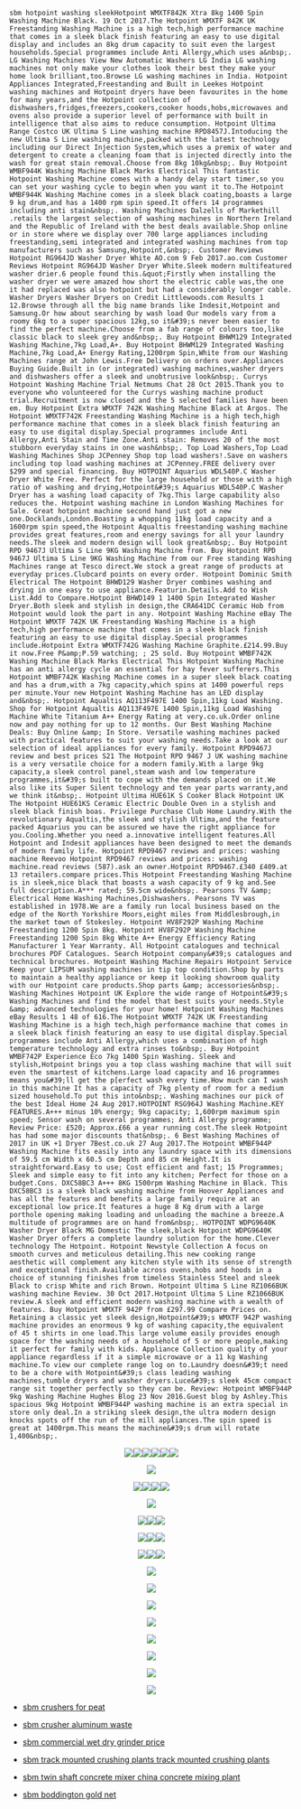
```
sbm hotpoint washing sleekHotpoint WMXTF842K Xtra 8kg 1400 Spin Washing Machine Black. 19 Oct 2017.The Hotpoint WMXTF 842K UK Freestanding Washing Machine is a high tech,high performance machine that comes in a sleek black finish featuring an easy to use digital display and includes an 8kg drum capacity to suit even the largest households.Special programmes include Anti Allergy,which uses a&nbsp;. LG Washing Machines View New Automatic Washers LG India LG washing machines not only make your clothes look their best they make your home look brilliant,too.Browse LG washing machines in India. Hotpoint Appliances Integrated,Freestanding and Built in Leekes Hotpoint washing machines and Hotpoint dryers have been favourites in the home for many years,and the Hotpoint collection of dishwashers,fridges,freezers,cookers,cooker hoods,hobs,microwaves and ovens also provide a superior level of performance with built in intelligence that also aims to reduce consumption. Hotpoint Ultima Range Costco UK Ultima S Line washing machine RPD8457J.Intoducing the new Ultima S Line washing machine,packed with the latest technology including our Direct Injection System,which uses a premix of water and detergent to create a cleaning foam that is injected directly into the wash for great stain removal.Choose from 8kg 10kg&nbsp;. Buy Hotpoint WMBF944K Washing Machine Black Marks Electrical This fantastic Hotpoint Washing Machine comes with a handy delay start timer,so you can set your washing cycle to begin when you want it to.The Hotpoint WMBF944K Washing Machine comes in a sleek black coating,boasts a large 9 kg drum,and has a 1400 rpm spin speed.It offers 14 programmes including anti stain&nbsp;. Washing Machines Dalzells of Markethill .retails the largest selection of washing machines in Northern Ireland and the Republic of Ireland with the best deals available.Shop online or in store where we display over 700 large appliances including freestanding,semi integrated and integrated washing machines from top manufacturers such as Samsung,Hotpoint,&nbsp;. Customer Reviews Hotpoint RG964JD Washer Dryer White AO.com 9 Feb 2017.ao.com Customer Reviews Hotpoint RG964JD Washer Dryer White.Sleek modern multifeatured washer drier.6 people found this.&quot;Firstly when installing the washer dryer we were amazed how short the electric cable was,the one it had replaced was also hotpoint but had a considerably longer cable. Washer Dryers Washer Dryers on Credit Littlewoods.com Results 1 12.Browse through all the big name brands like Indesit,Hotpoint and Samsung.Or how about searching by wash load Our models vary from a roomy 6kg to a super spacious 12kg,so it&#39;s never been easier to find the perfect machine.Choose from a fab range of colours too,like classic black to sleek grey and&nbsp;. Buy Hotpoint BHWM129 Integrated Washing Machine,7kg Load,A+. Buy Hotpoint BHWM129 Integrated Washing Machine,7kg Load,A+ Energy Rating,1200rpm Spin,White from our Washing Machines range at John Lewis.Free Delivery on orders over.Appliances Buying Guide.Built in (or integrated) washing machines,washer dryers and dishwashers offer a sleek and unobtrusive look&nbsp;. Currys Hotpoint Washing Machine Trial Netmums Chat 28 Oct 2015.Thank you to everyone who volunteered for the Currys washing machine product trial.Recruitment is now closed and the 5 selected families have been em. Buy Hotpoint Extra WMXTF 742K Washing Machine Black at Argos. The Hotpoint WMXTF742K Freestanding Washing Machine is a high tech,high performance machine that comes in a sleek black finish featuring an easy to use digital display.Special programmes include Anti Allergy,Anti Stain and Time Zone.Anti stain: Removes 20 of the most stubborn everyday stains in one wash&nbsp;. Top Load Washers,Top Load Washing Machines Shop JCPenney Shop top load washers!.Save on washers including top load washing machines at JCPenney.FREE delivery over $299 and special financing. Buy HOTPOINT Aquarius WDL540P.C Washer Dryer White Free. Perfect for the large household or those with a high ratio of washing and drying,Hotpoint&#39;s Aquarius WDL540P.C Washer Dryer has a washing load capacity of 7kg.This large capability also reduces the. Hotpoint washing machine in London Washing Machines for Sale. Great hotpoint machine second hand just got a new one.Docklands,London.Boasting a whopping 11kg load capacity and a 1600rpm spin speed,the Hotpoint Aqualtis freestanding washing machine provides great features,room and energy savings for all your laundry needs.The sleek and modern design will look great&nbsp;. Buy Hotpoint RPD 9467J Ultima S Line 9KG Washing Machine from. Buy Hotpoint RPD 9467J Ultima S Line 9KG Washing Machine from our Free standing Washing Machines range at Tesco direct.We stock a great range of products at everyday prices.Clubcard points on every order. Hotpoint Dominic Smith Electrical The Hotpoint BHWD129 Washer Dryer combines washing and drying in one easy to use appliance.Featurin.Details.Add to Wish List.Add to Compare.Hotpoint BHWD149 1 1400 Spin Integrated Washer Dryer.Both sleek and stylish in design,the CRA641DC Ceramic Hob from Hotpoint would look the part in any. Hotpoint Washing Machine eBay The Hotpoint WMXTF 742K UK Freestanding Washing Machine is a high tech,high performance machine that comes in a sleek black finish featuring an easy to use digital display.Special programmes include.Hotpoint Extra WMXTF742G Washing Machine Graphite.£214.99.Buy it now.Free P&amp;P.59 watching; ; 25 sold. Buy Hotpoint WMBF742K Washing Machine Black Marks Electrical This Hotpoint Washing Machine has an anti allergy cycle an essential for hay fever sufferers.This Hotpoint WMBF742K Washing Machine comes in a super sleek black coating and has a drum,with a 7kg capacity,which spins at 1400 powerful reps per minute.Your new Hotpoint Washing Machine has an LED display and&nbsp;. Hotpoint Aqualtis AQ113F497E 1400 Spin,11kg Load Washing. Shop for Hotpoint Aqualtis AQ113F497E 1400 Spin,11kg Load Washing Machine White Titanium A++ Energy Rating at very.co.uk.Order online now and pay nothing for up to 12 months. Our Best Washing Machine Deals: Buy Online &amp; In Store. Versatile washing machines packed with practical features to suit your washing needs.Take a look at our selection of ideal appliances for every family. Hotpoint RPD9467J review and best prices S21 The Hotpoint RPD 9467 J UK washing machine is a very versatile choice for a modern family.With a large 9kg capacity,a sleek control panel,steam wash and low temperature programmes,it&#39;s built to cope with the demands placed on it.We also like its Super Silent technology and ten year parts warranty,and we think it&nbsp;. Hotpoint Ultima HUE61K S Cooker Black Hotpoint UK The Hotpoint HUE61KS Ceramic Electric Double Oven in a stylish and sleek black finish boas. Privilege Purchase Club Home Laundry.With the revolutionary Aqualtis,the sleek and stylish Ultima,and the feature packed Aquarius you can be assured we have the right appliance for you.Cooling.Whether you need a.innovative intelligent features.All Hotpoint and Indesit appliances have been designed to meet the demands of modern family life. Hotpoint RPD9467 reviews and prices: washing machine Reevoo Hotpoint RPD9467 reviews and prices: washing machine.read reviews (587).ask an owner.Hotpoint RPD9467.£340 £409.at 13 retailers.compare prices.This Hotpoint Freestanding Washing Machine is in sleek,nice black that boasts a wash capacity of 9 kg and.See full description.A*** rated; 59.5cm wide&nbsp;. Pearsons TV &amp; Electrical Home Washing Machines,Dishwashers. Pearsons TV was established in 1978.We are a family run local business based on the edge of the North Yorkshire Moors,eight miles from Middlesbrough,in the market town of Stokesley. Hotpoint HV8F292P Washing Machine Freestanding 1200 Spin 8kg. Hotpoint HV8F292P Washing Machine Freestanding 1200 Spin 8kg White A++ Energy Efficiency Rating Manufacturer 1 Year Warranty. All Hotpoint catalogues and technical brochures PDF Catalogues. Search Hotpoint company&#39;s catalogues and technical brochures. Hotpoint Washing Machine Repairs Hotpoint Service Keep your LIPSUM washing machines in tip top condition.Shop by parts to maintain a healthy appliance or keep it looking showroom quality with our Hotpoint care products.Shop parts &amp; accessories&nbsp;. Washing Machines Hotpoint UK Explore the wide range of Hotpoint&#39;s Washing Machines and find the model that best suits your needs.Style &amp; advanced technologies for your home! Hotpoint Washing Machines eBay Results 1 48 of 616.The Hotpoint WMXTF 742K UK Freestanding Washing Machine is a high tech,high performance machine that comes in a sleek black finish featuring an easy to use digital display.Special programmes include Anti Allergy,which uses a combination of high temperature technology and extra rinses to&nbsp;. Buy Hotpoint WMBF742P Experience Eco 7kg 1400 Spin Washing. Sleek and stylish,Hotpoint brings you a top class washing machine that will suit even the smartest of kitchens.Large load capacity and 16 programmes means you&#39;ll get the p[erfect wash every time.How much can I wash in this machine It has a capacity of 7kg plenty of room for a medium sized household.To put this into&nbsp;. Washing machines our pick of the best Ideal Home 24 Aug 2017.HOTPOINT RSG964J Washing Machine.KEY FEATURES.A+++ minus 10% energy; 9kg capacity; 1,600rpm maximum spin speed; Sensor wash on several programmes; Anti Allergy programme; Review Price: £520; Approx.£66 a year running cost.The sleek Hotpoint has had some major discounts that&nbsp;. 6 Best Washing Machines of 2017 in UK +1 Dryer 7Best.co.uk 27 Aug 2017.The Hotpoint WMBF944P Washing Machine fits easily into any laundry space with its dimensions of 59.5 cm Width x 60.5 cm Depth and 85 cm Height.It is straightforward.Easy to use; Cost efficient and fast; 15 Programmes; Sleek and simple easy to fit into any kitchen; Perfect for those on a budget.Cons. DXC58BC3 A+++ 8KG 1500rpm Washing Machine in Black. This DXC58BC3 is a sleek black washing machine from Hoover Appliances and has all the features and benefits a large family require at an exceptional low price.It features a huge 8 Kg drum with a large porthole opening making loading and unloading the machine a breeze.A multitude of programmes are on hand from&nbsp;. HOTPOINT WDPG9640K Washer Dryer Black MG Domestic The sleek,black Hotpoint WDPG9640K Washer Dryer offers a complete laundry solution for the home.Clever technology The Hotpoint. Hotpoint Newstyle Collection A focus on smooth curves and meticulous detailing.This new cooking range aesthetic will complement any kitchen style with its sense of strength and exceptional finish.Available across ovens,hobs and hoods in a choice of stunning finishes from timeless Stainless Steel and sleek Black to crisp White and rich Brown. Hotpoint Ultima S Line RZ1066BUK washing machine Review. 30 Oct 2017.Hotpoint Ultima S Line RZ1066BUK review.A sleek and efficient modern washing machine with a wealth of features. Buy Hotpoint WMXTF 942P from £297.99 Compare Prices on. Retaining a classic yet sleek design,Hotpoint&#39;s WMXTF 942P washing machine provides an enormous 9 kg of washing capacity,the equivalent of 45 t shirts in one load.This large volume easily provides enough space for the washing needs of a household of 5 or more people,making it perfect for family with kids. Appliance Collection quality of your appliance regardless if it a simple microwave or a 11 kg Washing machine.To view our complete range log on to.Laundry doesn&#39;t need to be a chore with Hotpoint&#39;s class leading washing machines,tumble dryers and washer dryers.Luce&#39;s sleek 45cm compact range sit together perfectly so they can be. Review: Hotpoint WMBF944P 9kg Washing Machine Hughes Blog 23 Nov 2016.Guest blog by Ashley.This spacious 9kg Hotpoint WMBF944P washing machine is an extra special in store only deal.In a striking sleek design,the ultra modern design knocks spots off the run of the mill appliances.The spin speed is great at 1400rpm.This means the machine&#39;s drum will rotate 1,400&nbsp;. 
```

<div align="center">
  
<a rel="nofollow" href="https://m.shibang-china.com?f=github&k=sbm+hotpoint+washing+sleek"><img src="https://static.shibang-china.com/en/l.png"></a><img src="https://static.shibang-china.com/en/hw.png"><a rel="nofollow" href="https://m.shibang-china.com/product/?f=github&k=sbm+hotpoint+washing+sleek"><img src="https://static.shibang-china.com/en/p.png"></a><a rel="nofollow" href="https://m.shibang-china.com/cases/?f=github&k=sbm+hotpoint+washing+sleek"><img src="https://static.shibang-china.com/en/c.png"></a><a rel="nofollow" href="https://m.shibang-china.com/news/?f=github&k=sbm+hotpoint+washing+sleek"><img src="https://static.shibang-china.com/en/n.png"></a><a rel="nofollow" href="https://m.shibang-china.com?f=github&k=sbm+hotpoint+washing+sleek"><img src="https://static.shibang-china.com/en/m.png"></a>

<a rel="nofollow" href="https://m.shibang-china.com/product/?f=github&k=sbm+hotpoint+washing+sleek"><img src="https://static.shibang-china.com/en/b.jpg"></a>
  
<a rel="nofollow" href="https://m.shibang-china.com/solution-aggregate.html?f=github&k=sbm+hotpoint+washing+sleek"><img src="https://static.shibang-china.com/en/a.jpg"></a><a rel="nofollow" href="https://m.shibang-china.com/solution-mine.html?f=github&k=sbm+hotpoint+washing+sleek"><img src="https://static.shibang-china.com/en/m.jpg"></a><a rel="nofollow" href="https://m.shibang-china.com/solution-mill.html?f=github&k=sbm+hotpoint+washing+sleek"><img src="https://static.shibang-china.com/en/g.jpg"></a><a rel="nofollow" href="https://m.shibang-china.com/solution-epc.html?f=github&k=sbm+hotpoint+washing+sleek"><img src="https://static.shibang-china.com/en/e.jpg"></a>

<a rel="nofollow" href="https://m.shibang-china.com/product/?f=github&k=sbm+hotpoint+washing+sleek"><img src="https://static.shibang-china.com/en/a-p.png"></a>

<a rel="nofollow" href="https://m.shibang-china.com/product/crusher/c6x.html?f=github&k=sbm+hotpoint+washing+sleek"><img src="https://static.shibang-china.com/en/j.jpg"></a><a rel="nofollow" href="https://m.shibang-china.com/product/crusher/ci5x.html?f=github&k=sbm+hotpoint+washing+sleek"><img src="https://static.shibang-china.com/en/i.jpg"></a><a rel="nofollow" href="https://m.shibang-china.com/product/crusher/hst.html?f=github&k=sbm+hotpoint+washing+sleek"><img src="https://static.shibang-china.com/en/c.jpg"></a>

<a rel="nofollow" href="https://m.shibang-china.com/product/mill/mtw.html?f=github&k=sbm+hotpoint+washing+sleek"><img src="https://static.shibang-china.com/en/mtw.jpg"></a><a rel="nofollow" href="https://m.shibang-china.com/product/mill/scm.html?f=github&k=sbm+hotpoint+washing+sleek"><img src="https://static.shibang-china.com/en/scm.jpg"></a><a rel="nofollow" href="https://m.shibang-china.com/product/mill/lm.html?f=github&k=sbm+hotpoint+washing+sleek"><img src="https://static.shibang-china.com/en/lm.jpg"></a>

<a rel="nofollow" href="https://m.shibang-china.com/product/sand/vsi6x.html?f=github&k=sbm+hotpoint+washing+sleek"><img src="https://static.shibang-china.com/en/6x.jpg"></a><a rel="nofollow" href="https://m.shibang-china.com/product/sand/vu.html?f=github&k=sbm+hotpoint+washing+sleek"><img src="https://static.shibang-china.com/en/vu.jpg"></a><a rel="nofollow" href="https://m.shibang-china.com/product/mobile/klun.html?f=github&k=sbm+hotpoint+washing+sleek"><img src="https://static.shibang-china.com/en/k.jpg"></a>

<a rel="nofollow" href="https://m.shibang-china.com/cases/?f=github&k=sbm+hotpoint+washing+sleek"><img src="https://static.shibang-china.com/en/case.png"></a>

<a rel="nofollow" href="https://m.shibang-china.com/cases/aggregate/202.html?f=github&k=sbm+hotpoint+washing+sleek"><img src="https://static.shibang-china.com/en/c-1.jpg"></a>

<a rel="nofollow" href="https://m.shibang-china.com/cases/aggregate/203.html?f=github&k=sbm+hotpoint+washing+sleek"><img src="https://static.shibang-china.com/en/c-2.jpg"></a>

<a rel="nofollow" href="https://m.shibang-china.com/cases/mill/123.html?f=github&k=sbm+hotpoint+washing+sleek"><img src="https://static.shibang-china.com/en/c-3.jpg"></a>

<a rel="nofollow" href="https://m.shibang-china.com/contact_us.html?f=github&k=sbm+hotpoint+washing+sleek"><img src="https://static.shibang-china.com/en/contact.png"></a>

<a rel="nofollow" href="https://swt.shibang-china.com/?f=github&k=sbm+hotpoint+washing+sleek"><img src="https://static.shibang-china.com/en/chat.png"></a>

<a rel="nofollow" href="https://whatsapp.shibangsoft.com/WhatsApp.php?f=github&k=sbm+hotpoint+washing+sleek"><img src="https://static.shibang-china.com/en/whatsapp.png"></a>

<a rel="nofollow" href="https://m.shibang-china.com/?f=github&k=sbm+hotpoint+washing+sleek"><img src="https://static.shibang-china.com/en/website.png"></a>

</div>


* [sbm crushers for peat](sbm%20crushers%20for%20peat.md)

* [sbm crusher aluminum waste](sbm%20crusher%20aluminum%20waste.md)

* [sbm commercial wet dry grinder price](sbm%20commercial%20wet%20dry%20grinder%20price.md)

* [sbm track mounted crushing plants track mounted crushing plants](sbm%20track%20mounted%20crushing%20plants%20track%20mounted%20crushing%20plants.md)

* [sbm twin shaft concrete mixer china concrete mixing plant](sbm%20twin%20shaft%20concrete%20mixer%20china%20concrete%20mixing%20plant.md)

* [sbm boddington gold net](sbm%20boddington%20gold%20net.md)
